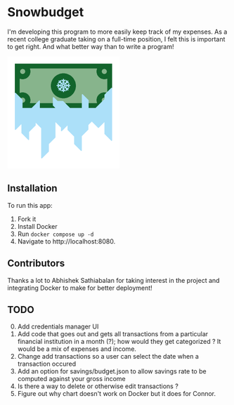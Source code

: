# Snowbudget

I'm developing this program to more easily keep track of my expenses. As a
recent college graduate taking on a full-time position, I felt this is important
to get right. And what better way than to write a program!

<img src="root/assets/logo.png" width=256>

## Installation 

To run this app:
1. Fork it
2. Install Docker
3. Run `docker compose up -d` 
4. Navigate to http://localhost:8080.

## Contributors

Thanks a lot to Abhishek Sathiabalan for taking interest in the project and
integrating Docker to make for better deployment!

## TODO
0. Add credentials manager UI
1. Add code that goes out and gets all transactions from a particular financial institution in a month (?); how would they get categorized ? It would be a mix of expenses and income.
2. Change add transactions so a user can select the date when a transaction occured
3. Add an option for savings/budget.json to allow savings rate to be computed against your gross income
4. Is there a way to delete or otherwise edit transactions ? 
5. Figure out why chart doesn't work on Docker but it does for Connor.